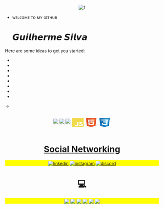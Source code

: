 
<div align="center">

   ![f](https://user-images.githubusercontent.com/99884946/179122413-91262698-a494-47fa-bf6a-e1914616f79c.gif)
  
</div>
   
* ᴡᴇʟᴄᴏᴍᴇ ᴛᴏ ᴍʏ ɢɪᴛʜᴜʙ
          
   # 𝙂𝙪𝙞𝙡𝙝𝙚𝙧𝙢𝙚 𝙎𝙞𝙡𝙫𝙖

  
</div>




Here are some ideas to get you started:

- 
- 
- 
- 
- 
- 
- 
-
->


<br/>
<div align="center">
  <a href="https://github.com/GuiSilva2022">
 <img height="180em" src="https://github-readme-stats.vercel.app/api?username=GuiSilva2022&show_icons=true&theme=algolia&include_all_commits=true&count_private=true"/>
  <img height="180em" src="https://github-readme-stats.vercel.app/api/top-langs/?username=GuiSilva2022&layout=compact&langs_count=7&theme=algolia"/> 
  <img height="180em" src="https://github-profile-trophy.vercel.app/?username=GuiSilva2022&theme=algolia&no-frame=true&row=1&&margin-w=20&no-bg=true"/>
  <img align="center" alt="-Js" height="30" width="40" src="https://raw.githubusercontent.com/devicons/devicon/master/icons/javascript/javascript-plain.svg">
  <img align="center" alt="-HTML" height="30" width="40" src="https://raw.githubusercontent.com/devicons/devicon/master/icons/html5/html5-original.svg">
  <img align="center" alt="-CSS" height="30" width="40" src="https://raw.githubusercontent.com/devicons/devicon/master/icons/css3/css3-original.svg">
 
  
</div>
  
  <br/>
  
  <h1 align="center">                                                                                                                                                       
Social Networking </h1>
  
   
<p align="center" style="background:yellow">
<a href="https://www.linkedin.com/in/guilherme-carlos-554b0a230/" target="_blank">
</a>
<a href="https://www.linkedin.com/in/guilherme-carlos-554b0a230/" target="_blank">
  <img align="center" src="https://img.shields.io/badge/-LinkedIn-05122A?style=flat&logo=linkedin" alt="linkedin"/>
</a>
<a href="https://www.instagram.com/gui_silvasrs/" target="_blank">
 <img align="center" src="https://img.shields.io/badge/-Instagram-05122A?style=flat&logo=instagram" alt="instagram"/>
</a>
  
  
   <a href="https:" target="_blank">
 <img align="center" src="https://img.shields.io/badge/-Discord-05122A?style=flat&logo=discord" alt="discord"/>
</a>
  
</p>
  

  
<h1 align="center">                                                                                                                                                       
💻  </h1>
  
  <p align="center" style="background:yellow">
 <img align="center" src="https://img.shields.io/badge/-JavaScript-05122A?style=flat&logo=javascript"/>
 <img align="center" src="https://img.shields.io/badge/-HTML-05122A?style=flat&logo=HTML5"/>
   <img align="center" src="https://img.shields.io/badge/-CSS-05122A?style=flat&logo=CSS3&logoColor=1572B6"/>
   <img align="center" src="https://img.shields.io/badge/-Git-05122A?style=flat&logo=git"/>
   <img align="center" src="https://img.shields.io/badge/-GitHub-05122A?style=flat&logo=github"/>
   <img align="center" src="https://img.shields.io/badge/-Visual%20Studio%20Code-05122A?style=flat&logo=visual-studio-code&logoColor=007ACC"/>
  </p>
